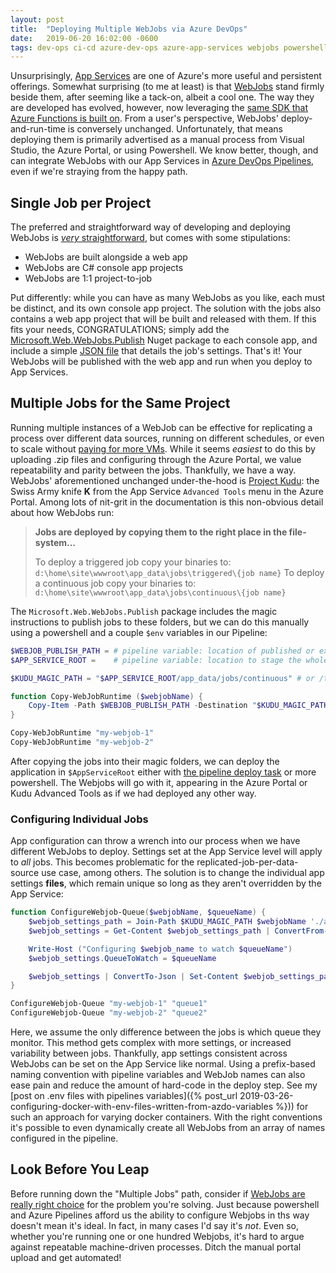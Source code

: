 ```yaml
---
layout: post
title:  "Deploying Multiple WebJobs via Azure DevOps"
date:   2019-06-20 16:02:00 -0600
tags: dev-ops ci-cd azure-dev-ops azure-app-services webjobs powershell
---
```


Unsurprisingly, [App Services](https://docs.microsoft.com/en-us/azure/app-service/) are one of Azure's more useful and persistent offerings. Somewhat surprising (to me at least) is that [WebJobs](https://docs.microsoft.com/en-us/azure/app-service/webjobs-create) stand firmly beside them, after seeming like a tack-on, albeit a cool one. The way they are developed has evolved, however, now leveraging the [same SDK that Azure Functions is built on](https://docs.microsoft.com/en-us/azure/app-service/webjobs-sdk-how-to). From a user's perspective, WebJobs' deploy-and-run-time is conversely unchanged. Unfortunately, that means deploying them is primarily advertised as a manual process from Visual Studio, the Azure Portal, or using Powershell. We know better, though, and can integrate WebJobs with our App Services in [Azure DevOps Pipelines](https://docs.microsoft.com/en-us/azure/devops/pipelines/), even if we're straying from the happy path.<!--more-->

## Single Job per Project

The preferred and straightforward way of developing and deploying WebJobs is [_very_ straightforward](https://docs.microsoft.com/en-us/azure/app-service/webjobs-dotnet-deploy-vs), but comes with some stipulations:

- WebJobs are built alongside a web app
- WebJobs are C# console app projects
- WebJobs are 1:1 project-to-job

Put differently: while you can have as many WebJobs as you like, each must be distinct, and its own console app project. The solution with the jobs also contains a web app project that will be built and released with them. If this fits your needs, CONGRATULATIONS; simply add the [Microsoft.Web.WebJobs.Publish](https://www.nuget.org/packages/Microsoft.Web.WebJobs.Publish/) Nuget package to each console app, and include a simple [JSON file](https://docs.microsoft.com/en-us/azure/app-service/webjobs-dotnet-deploy-vs#publishsettings) that details the job's settings. That's it! Your WebJobs will be published with the web app and run when you deploy to App Services.

## Multiple Jobs for the Same Project

Running multiple instances of a WebJob can be effective for replicating a process over different data sources, running on different schedules, or even to scale without [paying for more VMs](https://docs.microsoft.com/en-us/azure/app-service/overview-hosting-plans). While it seems _easiest_ to do this by uploading .zip files and configuring through the Azure Portal, we value repeatability and parity between the jobs. Thankfully, we have a way. WebJobs' aforementioned unchanged under-the-hood is [Project Kudu](https://github.com/projectkudu/kudu/wiki/WebJobs): the Swiss Army knife **K** from the App Service `Advanced Tools` menu in the Azure Portal. Among lots of nit-grit in the documentation is this non-obvious detail about how WebJobs run:

> **Jobs are deployed by copying them to the right place in the file-system...**
>
> To deploy a triggered job copy your binaries to: `d:\home\site\wwwroot\app_data\jobs\triggered\{job name}`
> To deploy a continuous job copy your binaries to: `d:\home\site\wwwroot\app_data\jobs\continuous\{job name}`

The `Microsoft.Web.WebJobs.Publish` package includes the magic instructions to publish jobs to these folders, but we can do this manually using a powershell and a couple `$env` variables in our Pipeline:

```powershell
$WEBJOB_PUBLISH_PATH = # pipeline variable: location of published or extracted console app artifact
$APP_SERVICE_ROOT =    # pipeline variable: location to stage the whole app service for deployment

$KUDU_MAGIC_PATH = "$APP_SERVICE_ROOT/app_data/jobs/continuous" # or /triggered

function Copy-WebJobRuntime ($webjobName) {
    Copy-Item -Path $WEBJOB_PUBLISH_PATH -Destination "$KUDU_MAGIC_PATH/$webjobName" -Recurse
}

Copy-WebJobRuntime "my-webjob-1"
Copy-WebJobRuntime "my-webjob-2"
```

After copying the jobs into their magic folders, we can deploy the application in `$AppServiceRoot` either with [the pipeline deploy task](https://docs.microsoft.com/en-us/azure/devops/pipelines/tasks/deploy/azure-rm-web-app-deployment) or more powershell. The Webjobs will go with it, appearing in the Azure Portal or Kudu Advanced Tools as if we had deployed any other way.

### Configuring Individual Jobs

App configuration can throw a wrench into our process when we have different WebJobs to deploy. Settings set at the App Service level will apply to _all_ jobs. This becomes problematic for the replicated-job-per-data-source use case, among others. The solution is to change the individual app settings **files**, which remain unique so long as they aren't overridden by the App Service:

```powershell
function ConfigureWebjob-Queue($webjobName, $queueName) {
    $webjob_settings_path = Join-Path $KUDU_MAGIC_PATH $webjobName './appsettings.json' #this is PS6, use [IO.Path]::Combine if you're old school
    $webjob_settings = Get-Content $webjob_settings_path | ConvertFrom-Json

    Write-Host ("Configuring $webjob_name to watch $queueName")
    $webjob_settings.QueueToWatch = $queueName

    $webjob_settings | ConvertTo-Json | Set-Content $webjob_settings_path
}

ConfigureWebjob-Queue "my-webjob-1" "queue1"
ConfigureWebjob-Queue "my-webjob-2" "queue2"
```

Here, we assume the only difference between the jobs is which queue they monitor. This method gets complex with more settings, or increased variability between jobs. Thankfully, app settings consistent across WebJobs can be set on the App Service like normal. Using a prefix-based naming convention with pipeline variables and WebJob names can also ease pain and reduce the amount of hard-code in the deploy step. See my [post on .env files with pipelines variables]({% post_url 2019-03-26-configuring-docker-with-env-files-written-from-azdo-variables %})) for such an approach for varying docker containers. With the right conventions it's possible to even dynamically create all WebJobs from an array of names configured in the pipeline.

## Look Before You Leap

Before running down the "Multiple Jobs" path, consider if [WebJobs are really right choice](https://docs.microsoft.com/en-us/azure/azure-functions/functions-compare-logic-apps-ms-flow-webjobs) for the problem you're solving. Just because powershell and Azure Pipelines afford us the ability to configure Webjobs in ths way doesn't mean it's ideal. In fact, in many cases I'd say it's _not_. Even so, whether you're running one or one hundred Webjobs, it's hard to argue against repeatable machine-driven processes. Ditch the manual portal upload and get automated!
